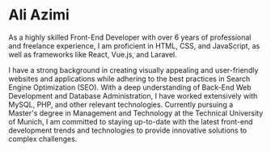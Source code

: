 
# Ali Azimi
As a highly skilled Front-End Developer with over 6 years of professional and freelance experience, I am
proficient in HTML, CSS, and JavaScript, as well as frameworks like React, Vue.js, and Laravel.

I have a strong background in creating visually appealing and user-friendly websites and applications while
adhering to the best practices in Search Engine Optimization (SEO). With a deep understanding of Back-End Web
Development and Database Administration, I have worked extensively with MySQL, PHP, and other relevant
technologies. Currently pursuing a Master's degree in Management and Technology at the Technical University of
Munich, I am committed to staying up-to-date with the latest front-end development trends and technologies to
provide innovative solutions to complex challenges.
